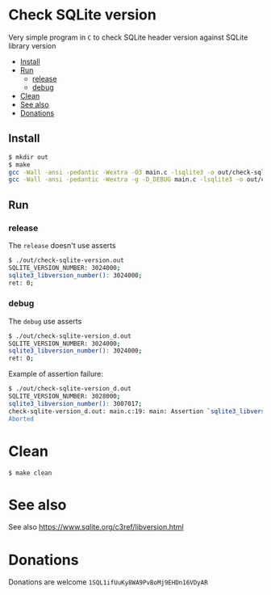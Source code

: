 # Check SQLite version

Very simple program in `C` to check SQLite header version against SQLite library version

* [Install](#install)
* [Run](#run)
	* [release](#release)
	* [debug](#debug)
* [Clean](#clean)
* [See also](#see-also)
* [Donations](#donations)

## Install
```bash
$ mkdir out
$ make
gcc -Wall -ansi -pedantic -Wextra -O3 main.c -lsqlite3 -o out/check-sqlite-version.out
gcc -Wall -ansi -pedantic -Wextra -g -D_DEBUG main.c -lsqlite3 -o out/check-sqlite-version_d.out
```
## Run
### release
The `release` doesn't use asserts
```bash
$ ./out/check-sqlite-version.out
SQLITE_VERSION_NUMBER: 3024000;
sqlite3_libversion_number(): 3024000;
ret: 0;
```
### debug
The `debug` use asserts
```bash
$ ./out/check-sqlite-version_d.out
SQLITE_VERSION_NUMBER: 3024000;
sqlite3_libversion_number(): 3024000;
ret: 0;
```
Example of assertion failure:
```bash
$ ./out/check-sqlite-version_d.out
SQLITE_VERSION_NUMBER: 3028000;
sqlite3_libversion_number(): 3007017;
check-sqlite-version_d.out: main.c:19: main: Assertion `sqlite3_libversion_number()==3028000' failed.
Aborted
```
# Clean

```
$ make clean
```
# See also
See also https://www.sqlite.org/c3ref/libversion.html

# Donations
Donations are welcome `1SQL1ifUuKy8WA9PvBoMj9EHDn16VDyAR`
